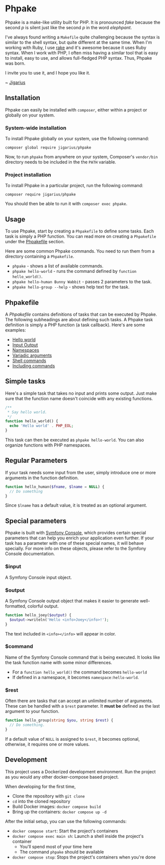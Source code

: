 # Phpake

Phpake is a make-like utility built for PHP. It is pronounced *fake* because
the second *p* is silent just like the second *p* in the word *elephpant*.

I've always found writing a `Makefile` quite challenging because the syntax
is similar to the shell syntax, but quite different at the same time.
When I'm working with Ruby, I use [rake](https://github.com/ruby/rake) and
it's awesome because it uses Ruby syntax. When I work with PHP, I often
miss having a similar tool that is easy to install, easy to use, and allows
full-fledged PHP syntax. Thus, Phpake was born.

I invite you to use it, and I hope you like it.

~ [Jigarius](https://jigarius.com/)

## Installation

Phpake can easily be installed with `composer`, either within a project or
globally on your system.

### System-wide installation

To install Phpake globally on your system, use the following command:

    composer global require jigarius/phpake

Now, to run `phpake` from anywhere on your system, Composer's
`vendor/bin` directory needs to be included in the the `PATH` variable.

### Project installation

To install Phpake in a particular project, run the following command:

    composer require jigarius/phpake

You should then be able to run it with `composer exec phpake`.

## Usage

To use Phpake, start by creating a `Phpakefile` to define some tasks.
Each task is simply a PHP function. You can read more on creating a
`Phpakefile` under the [Phpakefile](#Phpakefile) section.

Here are some common Phpake commands. You need to run them from a directory
containing a `Phpakefile`.

- `phpake` - shows a list of available commands.
- `phpake hello-world` - runs the command defined by `function hello_world()`.
- `phpake hello-human Bunny Wabbit` - passes 2 parameters to the task.
- `phpake hello-group --help` - shows help text for the task.

## Phpakefile

A *Phpakefile* contains definitions of tasks that can be executed by Phpake. 
The following subheadings are about defining such tasks. A Phpake task definition
is simply a PHP function (a task callback). Here's are some examples:

- [Hello world](examples/hello-world.phpakefile)
- [Input Output](examples/input-output.phpakefile)
- [Namespaces](examples/fizzbuzz.phpakefile)
- [Variadic arguments](examples/variadic.phpakefile)
- [Shell commands](examples/shell.phpakefile)
- [Including commands](Phpakefile)

## Simple tasks

Here's a simple task that takes no input and prints some output. Just make
sure that the function name doesn't coincide with any existing functions.

```php
/**
 * Say hello world.
 */
function hello_world() {
  echo 'Hello world' . PHP_EOL;
}
```

This task can then be executed as `phpake hello-world`. You can also organize
functions with PHP namespaces.

## Regular Parameters

If your task needs some input from the user, simply introduce one or more
arguments in the function definition.

```php
function hello_human($fname, $lname = NULL) {
  // Do something
}
```

Since `$lname` has a default value, it is treated as an optional argument.

## Special parameters

Phpake is built with [Symfony Console](https://symfony.com/doc/current/components/console.html),
which provides certain special parameters that can help you enrich your
application even further. If your task has a parameter with one of these
special names, it will behave specially. For more info on these objects,
please refer to the Symfony Console documentation.

### $input

A Symfony Console input object.

### $output

A Symfony Console output object that makes it easier to generate
well-formatted, colorful output.

```php
function hello_joey($output) {
  $output->writeln('Hello <info>Joey</info>!');
}
```

The text included in `<info></info>` will appear in color.

### $command

Name of the Symfony Console command that is being executed. It looks like the
task function name with some minor differences.

- For a `function hello_world()` the command becomes `hello-world`
- If defined in a namespace, it becomes `namespace:hello-world`.

### $rest

Often there are tasks that can accept an unlimited number of arguments. These
can be handled with a `$rest` parameter. It **must be** defined as the last
argument to your function.

```php
function hello_group(string $you, string $rest) {
  // Do something.
}
```

If a default value of `NULL` is assigned to `$rest`, it becomes optional,
otherwise, it requires one or more values.

## Development

This project uses a Dockerized development environment. Run the project as
you would any other docker-compose based project.

When developing for the first time,

- Clone the repository with `git clone`
- `cd` into the cloned repository
- Build Docker images: `docker compose build`
- Bring up the containers: `docker compose up -d`

After the initial setup, you can use the following commands:

- `docker compose start`: Start the project's containers
- `docker compose exec main sh`: Launch a shell inside the project's container
  - You'll spend most of your time here
  - The command `phpake` should be available
- `docker compose stop`: Stops the project's containers when you're done
